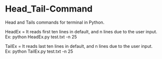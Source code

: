 # Head_Tail-Command
Head and Tails commands for terminal in Python. 

HeadEx = It reads first ten lines in default, and n lines due to the user input. 
Ex: python HeadEx.py test.txt -n 25

TailEx = It reads last ten lines in default, and n lines due to the user input. 
Ex: python TailEx.py test.txt -n 25
